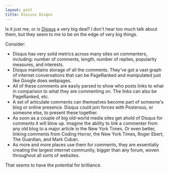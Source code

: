 ```yaml
---
layout: post
title: Discuss Disqus
---
```


Is it just me, or is [Disqus](http://disqus.com/) a very big deal?  I don't hear too much talk about them, but they seem to me to be on the edge of very big things.

Consider: 

- Disqus has very solid metrics across many sites on commenters, including: number of comments, length, number of replies, popularity measures, and interests.
- Disqus maintains storage of all the comments.  They've got a vast graph of internet conversations that can be PageRanked and manipulated just like Google does webpages.
- All of these comments are easily parsed to show who posts links to what in comparison to what they are commenting on.  The links can also be PageRanked, etc.
- A set of articulate comments can themselves become part of someone's blog or online presence.  Disqus could join forces with Posterous, or someone else, to present these together.
- As soon as a couple of big old-world media sites get ahold of Disqus for comments it will blow up.  Imagine the ability to link a commenter from any old blog to a major article in the New York Times.  Or even better, linking comments from Coding Horror, the New York Times, Roger Ebert, The Guardian, and Mark Cuban.
- As more and more places use them for comments, they are essentially creating the largest internet community, bigger than any forum, woven throughout all sorts of websites.

That seems to have the potential for brilliance.